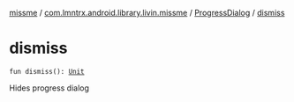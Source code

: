 [missme](../../index.md) / [com.lmntrx.android.library.livin.missme](../index.md) / [ProgressDialog](index.md) / [dismiss](./dismiss.md)

# dismiss

`fun dismiss(): `[`Unit`](https://kotlinlang.org/api/latest/jvm/stdlib/kotlin/-unit/index.html)

Hides progress dialog

